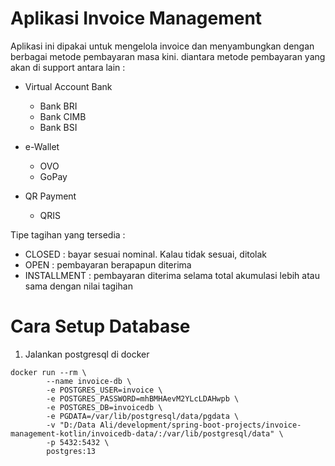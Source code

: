 # Aplikasi Invoice Management #

Aplikasi ini dipakai untuk mengelola invoice dan menyambungkan dengan berbagai metode pembayaran masa kini. diantara
metode pembayaran yang akan di support antara lain :

* Virtual Account Bank
    * Bank BRI
    * Bank CIMB
    * Bank BSI

* e-Wallet
    * OVO
    * GoPay

* QR Payment
    * QRIS

Tipe tagihan yang tersedia :

* CLOSED : bayar sesuai nominal. Kalau tidak sesuai, ditolak
* OPEN : pembayaran berapapun diterima
* INSTALLMENT : pembayaran diterima selama total akumulasi lebih atau sama dengan nilai tagihan

# Cara Setup Database #

1. Jalankan postgresql di docker

```
docker run --rm \
        --name invoice-db \
        -e POSTGRES_USER=invoice \
        -e POSTGRES_PASSWORD=mhBMHAevM2YLcLDAHwpb \
        -e POSTGRES_DB=invoicedb \
        -e PGDATA=/var/lib/postgresql/data/pgdata \
        -v "D:/Data Ali/development/spring-boot-projects/invoice-management-kotlin/invoicedb-data/:/var/lib/postgresql/data" \
        -p 5432:5432 \
        postgres:13
```